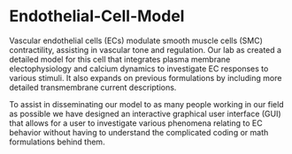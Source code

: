 # Endothelial-Cell-Model
Vascular endothelial cells (ECs) modulate smooth muscle cells (SMC) contractility, assisting in vascular tone and regulation. Our lab as created a detailed model for this cell that integrates plasma membrane electophysiology and calcium dynamics to investigate EC responses to various stimuli. It also expands on previous formulations by including more detailed transmembrane current descriptions.

To assist in disseminating our model to as many people working in our field as possible we have designed an interactive graphical user interface (GUI) that allows for a user to investigate various phenomena relating to EC behavior without having to understand the complicated coding or math formulations behind them.
